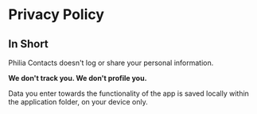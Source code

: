 Privacy Policy
==============

In Short
--------
Philia Contacts doesn't log or share your personal information.

**We don't track you. We don't profile you.**

Data you enter towards the functionality of the app is saved locally within the application folder, on your device only.
